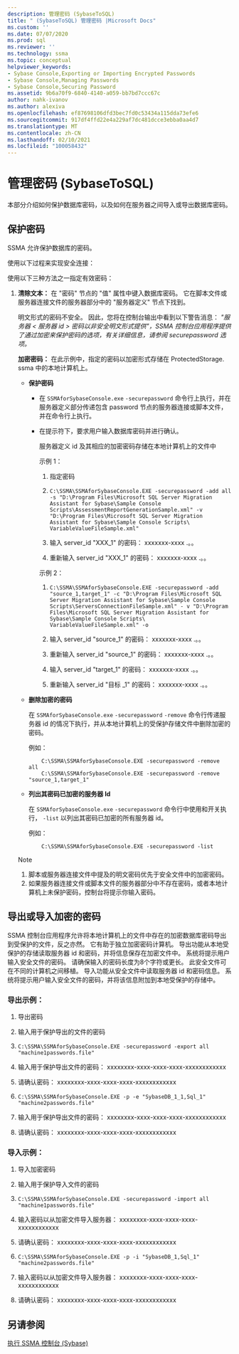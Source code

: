 ```yaml
---
description: 管理密码 (SybaseToSQL)
title: " (SybaseToSQL) 管理密码 |Microsoft Docs"
ms.custom: ''
ms.date: 07/07/2020
ms.prod: sql
ms.reviewer: ''
ms.technology: ssma
ms.topic: conceptual
helpviewer_keywords:
- Sybase Console,Exporting or Importing Encrypted Passwords
- Sybase Console,Managing Passwords
- Sybase Console,Securing Password
ms.assetid: 9b6a70f9-6840-4140-a059-bb7bd7ccc67c
author: nahk-ivanov
ms.author: alexiva
ms.openlocfilehash: ef87698106dfd3bec7fd0c53434a115dda73efe6
ms.sourcegitcommit: 917df4ffd22e4a229af7dc481dcce3ebba0aa4d7
ms.translationtype: MT
ms.contentlocale: zh-CN
ms.lasthandoff: 02/10/2021
ms.locfileid: "100058432"
---
```

# <a name="managing-passwords-sybasetosql"></a>管理密码 (SybaseToSQL)
本部分介绍如何保护数据库密码，以及如何在服务器之间导入或导出数据库密码。

## <a name="securing-password"></a>保护密码  
SSMA 允许保护数据库的密码。  
  
使用以下过程来实现安全连接：  
  
使用以下三种方法之一指定有效密码：  
  
1.  **清除文本：** 在 "密码" 节点的 "值" 属性中键入数据库密码。 它在脚本文件或服务器连接文件的服务器部分中的 "服务器定义" 节点下找到。  
  
    明文形式的密码不安全。 因此，您将在控制台输出中看到以下警告消息： *"服务器 &lt; 服务器 id &gt; 密码以非安全明文形式提供"，SSMA 控制台应用程序提供了通过加密来保护密码的选项，有关详细信息，请参阅 securepassword 选项。*  
  
    **加密密码：** 在此示例中，指定的密码以加密形式存储在 ProtectedStorage. ssma 中的本地计算机上。  
  
    -   **保护密码**  
  
        -   在 `SSMAforSybaseConsole.exe` `-securepassword` 命令行上执行，并在服务器定义部分传递包含 password 节点的服务器连接或脚本文件，并在命令行上执行。  
  
        -   在提示符下，要求用户输入数据库密码并进行确认。  
  
            服务器定义 id 及其相应的加密密码存储在本地计算机上的文件中  
            
            示例 1：  
            
            1. 指定密码
                
            2. `C:\SSMA\SSMAforSybaseConsole.EXE -securepassword -add all -s "D:\Program Files\Microsoft SQL Server Migration Assistant for Sybase\Sample Console Scripts\AssessmentReportGenerationSample.xml" -v "D:\Program Files\Microsoft SQL Server Migration Assistant for Sybase\Sample Console Scripts\ VariableValueFileSample.xml"`
                
            3. 输入 server_id "XXX_1" 的密码： xxxxxxx-xxxx .。。
                
            4. 重新输入 server_id "XXX_1" 的密码： xxxxxxx-xxxx .。。
            
            示例 2：
            
            1. `C:\SSMA\SSMAforSybaseConsole.EXE -securepassword -add "source_1,target_1" -c "D:\Program Files\Microsoft SQL Server Migration Assistant for Sybase\Sample Console Scripts\ServersConnectionFileSample.xml" - v "D:\Program Files\Microsoft SQL Server Migration Assistant for Sybase\Sample Console Scripts\ VariableValueFileSample.xml" -o`
                
            2. 输入 server_id "source_1" 的密码： xxxxxxx-xxxx .。。
                
            3. 重新输入 server_id "source_1" 的密码： xxxxxxx-xxxx .。。
                
            4. 输入 server_id "target_1" 的密码： xxxxxxx-xxxx .。。
                
            5. 重新输入 server_id "目标 _1" 的密码： xxxxxxx-xxxx .。。  
    
    -   **删除加密的密码**  
  
        在 `SSMAforSybaseConsole.exe` `-securepassword` `-remove` 命令行传递服务器 id 的情况下执行，并从本地计算机上的受保护存储文件中删除加密的密码。  
  
        例如：  
        
        ```console
            C:\SSMA\SSMAforSybaseConsole.EXE -securepassword -remove all
            C:\SSMA\SSMAforSybaseConsole.EXE -securepassword -remove "source_1,target_1"  
        ```
  
    -   **列出其密码已加密的服务器 Id**  
  
        在 `SSMAforSybaseConsole.exe` `-securepassword` 命令行中使用和开关执行， `-list` 以列出其密码已加密的所有服务器 id。  
  
        例如：  

        ```console
            C:\SSMA\SSMAforSybaseConsole.EXE -securepassword -list  
        ```
  
    > [!NOTE]  
    > 1.  脚本或服务器连接文件中提及的明文密码优先于安全文件中的加密密码。  
    > 2.  如果服务器连接文件或脚本文件的服务器部分中不存在密码，或者本地计算机上未保护密码，控制台将提示你输入密码。  
  
## <a name="exporting-or-importing-encrypted-passwords"></a>导出或导入加密的密码  
SSMA 控制台应用程序允许将本地计算机上的文件中存在的加密数据库密码导出到受保护的文件，反之亦然。 它有助于独立加密密码计算机。 导出功能从本地受保护的存储读取服务器 id 和密码，并将信息保存在加密文件中。 系统将提示用户输入安全文件的密码。 请确保输入的密码长度为8个字符或更长。 此安全文件可在不同的计算机之间移植。 导入功能从安全文件中读取服务器 id 和密码信息。 系统将提示用户输入安全文件的密码，并将该信息附加到本地受保护的存储中。  
  
### <a name="export-example"></a>导出示例：  

1. 导出密码
    
2. 输入用于保护导出的文件的密码
    
3. `C:\SSMA\SSMAforSybaseConsole.EXE -securepassword -export all "machine1passwords.file"`
    
4. 输入用于保护导出文件的密码： xxxxxxxx-xxxx-xxxx-xxxx-xxxxxxxxxxxx
    
5. 请确认密码： xxxxxxxx-xxxx-xxxx-xxxx-xxxxxxxxxxxx
    
6. `C:\SSMA\SSMAforSybaseConsole.EXE -p -e "SybaseDB_1_1,Sql_1" "machine2passwords.file"`
    
7. 输入用于保护导出文件的密码： xxxxxxxx-xxxx-xxxx-xxxx-xxxxxxxxxxxx
    
8. 请确认密码： xxxxxxxx-xxxx-xxxx-xxxx-xxxxxxxxxxxx  
  
### <a name="import-example"></a>导入示例：  

1. 导入加密密码
    
2. 输入用于保护导入文件的密码
    
3. `C:\SSMA\SSMAforSybaseConsole.EXE -securepassword -import all "machine1passwords.file"`
    
4. 输入密码以从加密文件导入服务器： xxxxxxxx-xxxx-xxxx-xxxx-xxxxxxxxxxxx
    
5. 请确认密码： xxxxxxxx-xxxx-xxxx-xxxx-xxxxxxxxxxxx
    
6. `C:\SSMA\SSMAforSybaseConsole.EXE -p -i "SybaseDB_1,Sql_1" "machine2passwords.file"`
    
7. 输入密码以从加密文件导入服务器： xxxxxxxx-xxxx-xxxx-xxxx-xxxxxxxxxxxx
    
8. 请确认密码： xxxxxxxx-xxxx-xxxx-xxxx-xxxxxxxxxxxx  
  
## <a name="see-also"></a>另请参阅  
[执行 SSMA 控制台 (Sybase) ](./executing-the-ssma-console-sybasetosql.md)  
